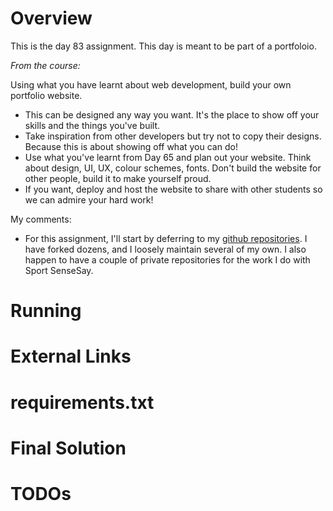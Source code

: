 # Overview

This is the day 83 assignment.
This day is meant to be part of a portfoloio.

_From the course:_

Using what you have learnt about web development, build your own portfolio website.

- This can be designed any way you want. It's the place to show off your skills and the things you've built.
- Take inspiration from other developers but try not to copy their designs. Because this is about showing off what you can do!
- Use what you've learnt from Day 65 and plan out your website. Think about design, UI, UX, colour schemes, fonts. Don't build the website for other people, build it to make yourself proud.
- If you want, deploy and host the website to share with other students so we can admire your hard work!

My comments:

- For this assignment, I'll start by deferring to my [github repositories](https://github.com/marcoman?tab=repositories).   I have forked dozens, and I loosely maintain several of my own.  I also happen to have a couple of private repositories for the work I do with Sport SenseSay.


# Running

# External Links

# requirements.txt

# Final Solution

# TODOs
